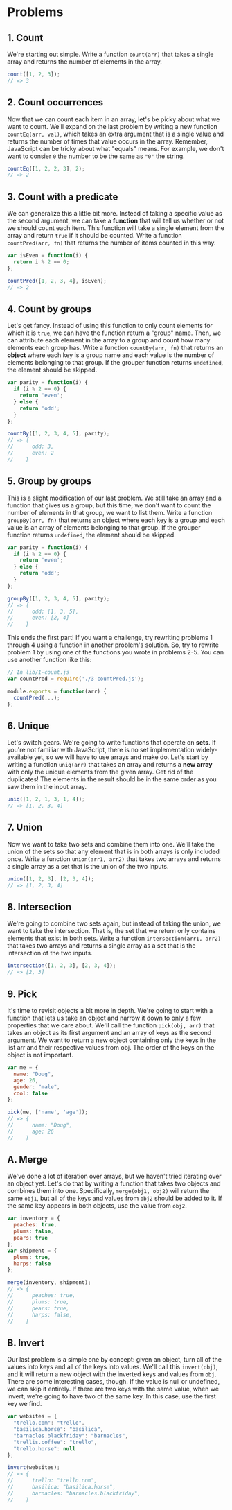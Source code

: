 # Problems

## 1. Count

We're starting out simple. Write a function `count(arr)` that takes a single
array and returns the number of elements in the array.

```js
count([1, 2, 3]);
// => 3
```

## 2. Count occurrences

Now that we can count each item in an array, let's be picky about what we want
to count. We'll expand on the last problem by writing a new function
`countEq(arr, val)`, which takes an extra argument that is a single value and
returns the number of times that value occurs in the array.  Remember,
JavaScript can be tricky about what "equals" means. For example, we don't want
to consier `0` the number to be the same as `"0"` the string.

```js
countEq([1, 2, 2, 3], 2);
// => 2
```

## 3. Count with a predicate

We can generalize this a little bit more. Instead of taking a specific value as
the second argument, we can take a **function** that will tell us whether or not
we should count each item. This function will take a single element from the
array and return `true` if it should be counted. Write a function
`countPred(arr, fn)` that returns the number of items counted in this way.

```js
var isEven = function(i) {
  return i % 2 == 0;
};

countPred([1, 2, 3, 4], isEven);
// => 2
```

## 4. Count by groups

Let's get fancy. Instead of using this function to only count elements for which
it is `true`, we can have the function return a "group" name. Then, we can
attribute each element in the array to a group and count how many elements each
group has. Write a function `countBy(arr, fn)` that returns an **object** where
each key is a group name and each value is the number of elements belonging to
that group. If the grouper function returns `undefined`, the element should be
skipped.

```js
var parity = function(i) {
  if (i % 2 == 0) {
    return 'even';
  } else {
    return 'odd';
  }
};

countBy([1, 2, 3, 4, 5], parity);
// => {
//      odd: 3,
//      even: 2
//    }
```

## 5. Group by groups

This is a slight modification of our last problem. We still take an array and a
function that gives us a group, but this time, we don't want to count the number
of elements in that group, we want to list them. Write a function `groupBy(arr,
fn)` that returns an object where each key is a group and each value is an array
of elements belonging to that group. If the grouper function returns
`undefined`, the element should be skipped.

```js
var parity = function(i) {
  if (i % 2 == 0) {
    return 'even';
  } else {
    return 'odd';
  }
};

groupBy([1, 2, 3, 4, 5], parity);
// => {
//      odd: [1, 3, 5],
//      even: [2, 4]
//    }
```

This ends the first part! If you want a challenge, try rewriting problems 1
through 4 using a function in another problem's solution. So, try to rewrite
problem 1 by using one of the functions you wrote in problems 2-5. You can use
another function like this:

```js
// In lib/1-count.js
var countPred = require('./3-countPred.js');

module.exports = function(arr) {
  countPred(...);
};
```

## 6. Unique

Let's switch gears. We're going to write functions that operate on **sets**. If
you're not familiar with JavaScript, there is no set implementation
widely-available yet, so we will have to use arrays and make do. Let's start by
writing a function `uniq(arr)` that takes an array and returns a **new array**
with only the unique elements from the given array. Get rid of the duplicates!
The elements in the result should be in the same order as you saw them in the
input array.

```js
uniq([1, 2, 1, 3, 1, 4]);
// => [1, 2, 3, 4]
```

## 7. Union

Now we want to take two sets and combine them into one. We'll take the union of
the sets so that any element that is in both arrays is only included once. Write
a function `union(arr1, arr2)` that takes two arrays and returns a single array
as a set that is the union of the two inputs.

```js
union([1, 2, 3], [2, 3, 4]);
// => [1, 2, 3, 4]
```

## 8. Intersection

We're going to combine two sets again, but instead of taking the union, we want
to take the intersection. That is, the set that we return only contains elements
that exist in both sets. Write a function `intersection(arr1, arr2)` that takes
two arrays and returns a single array as a set that is the intersection of the
two inputs.

```js
intersection([1, 2, 3], [2, 3, 4]);
// => [2, 3]
```

## 9. Pick

It's time to revisit objects a bit more in depth. We're going to start with a
function that lets us take an object and narrow it down to only a few
properties that we care about. We'll call the function `pick(obj, arr)` that
takes an object as its first argument and an array of keys as the second
argument. We want to return a new object containing only the keys in the list
arr and their respective values from obj. The order of the keys on the object is
not important.

```js
var me = {
  name: "Doug",
  age: 26,
  gender: "male",
  cool: false
};

pick(me, ['name', 'age']);
// => {
//      name: "Doug",
//      age: 26
//    }
```

## A. Merge

We've done a lot of iteration over arrays, but we haven't tried iterating over
an object yet. Let's do that by writing a function that takes two objects and
combines them into one. Specifically, `merge(obj1, obj2)` will return the same
`obj1`, but all of the keys and values from `obj2` should be added to it. If the
same key appears in both objects, use the value from `obj2`.

```js
var inventory = {
  peaches: true,
  plums: false,
  pears: true
};
var shipment = {
  plums: true,
  harps: false
};

merge(inventory, shipment);
// => {
//      peaches: true,
//      plums: true,
//      pears: true,
//      harps: false,
//    }
```

## B. Invert

Our last problem is a simple one by concept: given an object, turn all of the
values into keys and all of the keys into values. We'll call this `invert(obj)`,
and it will return a new object with the inverted keys and values from `obj`.
There are some interesting cases, though. If the value is null or undefined, we
can skip it entirely. If there are two keys with the same value, when we invert,
we're going to have two of the same key. In this case, use the first key we
find.

```js
var websites = {
  "trello.com": "trello",
  "basilica.horse": "basilica",
  "barnacles.blackfriday": "barnacles",
  "trellis.coffee": "trello",
  "trello.horse": null
};

invert(websites);
// => {
//      trello: "trello.com",
//      basilica: "basilica.horse",
//      barnacles: "barnacles.blackfriday",
//    }
```
